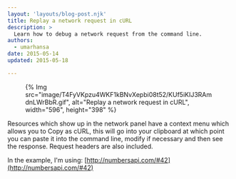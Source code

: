 ```yaml
---
layout: 'layouts/blog-post.njk'
title: Replay a network request in cURL
description: >
  Learn how to debug a network request from the command line.
authors:
  - umarhansa
date: 2015-05-14
updated: 2015-05-18

---
```


<figure>
{% Img src="image/T4FyVKpzu4WKF1kBNvXepbi08t52/KUf5iKIJ3RAmdnLWrBbR.gif", alt="Replay a network request in cURL", width="596", height="398" %}
</figure>

Resources which show up in the network panel have a context menu which allows you to Copy as cURL, this will go into your clipboard at which point you can paste it into the command line, modify if necessary and then see the response. Request headers are also included.

In the example, I'm using: [http://numbersapi.com/#42](http://numbersapi.com/#42)


